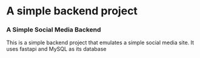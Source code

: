 # A simple backend project

### A Simple Social Media Backend

This is a simple backend project that emulates a simple social media site. It uses fastapi and MySQL as its database
